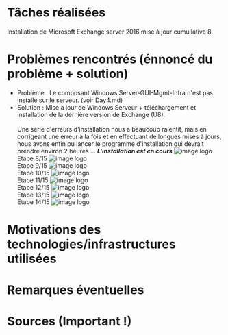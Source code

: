 # Tâches réalisées
Installation de Microsoft Exchange server 2016 mise à jour cumullative 8 
# Problèmes rencontrés (énnoncé du problème + solution)

* Problème : Le composant Windows Server-GUI-Mgmt-Infra n'est pas installé sur le serveur. (voir Day4.md)
* Solution : Mise à jour de Windows Serveur + téléchargement et installation de la dernière version de Exchange (U8).<br><br>
Une série d'erreurs d'installation nous a beaucoup ralentit, mais en corrigeant une erreur à la fois et en effectuant de longues mises à jours, nous avons enfin pu lancer le programme d'installation qui devrait prendre environ 2 heures ...
***L'installation est en cours*** ![image logo](https://i.imgur.com/z6oYKiE.png "installation")<br>
Etape 8/15
![image logo](https://i.imgur.com/SNkY8mV.png "installation")<br>
Etape 9/15
![image logo](https://i.imgur.com/03bM7N7.png "installation")<br>
Etape 10/15
![image logo](https://i.imgur.com/xswWivw.png "installation")<br>
Etape 11/15
![image logo](https://i.imgur.com/j2P2UQv.png "installation")<br>
Etape 12/15
![image logo](https://i.imgur.com/ObcUoN6.png "installation")<br>
Etape 13/15
![image logo](https://i.imgur.com/zR6SRKU.png "installation")<br>
Etape 14/15
![image logo](https://i.imgur.com/CTC9zWe.png "installation")<br>

# Motivations des technologies/infrastructures utilisées

# Remarques éventuelles

# Sources (Important !)

